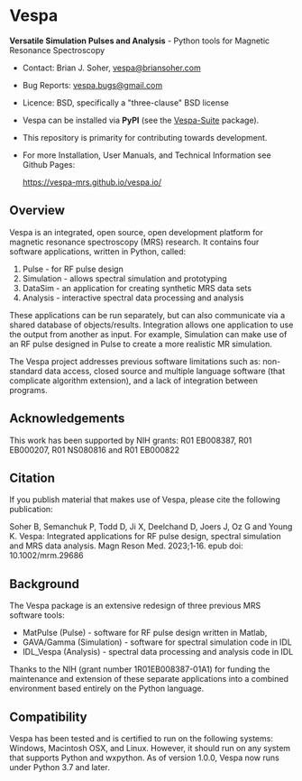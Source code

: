 # Vespa

**Versatile Simulation Pulses and Analysis** - Python tools for Magnetic Resonance Spectroscopy

- Contact: Brian J. Soher, vespa@briansoher.com
- Bug Reports: vespa.bugs@gmail.com 
- Licence: BSD, specifically a "three-clause" BSD license
- Vespa can be installed via **PyPI** (see the [Vespa-Suite](https://pypi.org/project/Vespa-Suite/) package). 
- This repository is primarity for contributing towards development.
- For more Installation, User Manuals, and Technical Information see Github Pages: 
  
  https://vespa-mrs.github.io/vespa.io/

## Overview

Vespa is an integrated, open source, open development platform for magnetic resonance spectroscopy (MRS) research. It contains four  software applications, written in Python, called: 
	
1. Pulse      - for RF pulse design
2. Simulation - allows spectral simulation and prototyping
3. DataSim    - an application for creating synthetic MRS data sets 
4. Analysis   - interactive spectral data processing and analysis

These applications can be run separately, but can also communicate via a shared database of objects/results. Integration allows one application to use the output from another as input. For example, Simulation can make use of an RF pulse designed in Pulse to create a more realistic MR simulation.

The Vespa project addresses previous software limitations such as: non-standard data access, closed source and multiple language software (that complicate algorithm extension), and a lack of integration between programs. 

## Acknowledgements

This work has been supported by NIH grants: R01 EB008387, R01 EB000207, R01 NS080816 and R01 EB000822

## Citation

If you publish material that makes use of Vespa, please cite the following publication:

Soher B, Semanchuk P, Todd D, Ji X, Deelchand D, Joers J, Oz G and Young K. Vespa: Integrated applications for RF pulse design, spectral simulation and MRS data analysis. Magn Reson Med. 2023;1‐16. epub doi: 10.1002/mrm.29686

## Background

The Vespa package is an extensive redesign of three previous MRS software tools:

- MatPulse   (Pulse) - software for RF pulse design written in Matlab, 
- GAVA/Gamma (Simulation) - software for spectral simulation code in IDL
- IDL_Vespa  (Analysis) - spectral data processing and analysis code in IDL 

Thanks to the NIH (grant number 1R01EB008387-01A1) for funding the maintenance and extension of these separate applications into a combined environment based entirely on the Python language.

## Compatibility

Vespa has been tested and is certified to run on the following systems: Windows, Macintosh OSX, and Linux. However, it should run on any system that supports Python and wxpython. As of version 1.0.0, Vespa now runs under Python 3.7 and later.